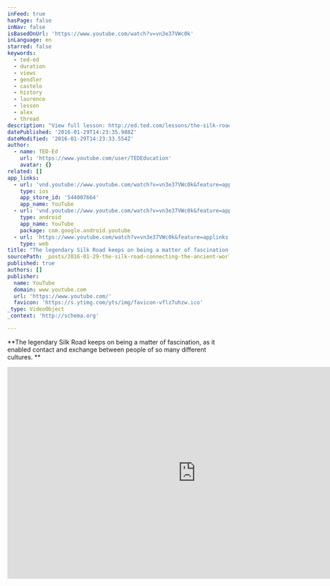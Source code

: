```yaml
---
inFeed: true
hasPage: false
inNav: false
isBasedOnUrl: 'https://www.youtube.com/watch?v=vn3e37VWc0k'
inLanguage: en
starred: false
keywords:
  - ted-ed
  - duration
  - views
  - gendler
  - castelo
  - history
  - laurence
  - lesson
  - alex
  - thread
description: "View full lesson: http://ed.ted.com/lessons/the-silk-road-history-s-first-world-wide-web-shannon-harris-castelo With modern technology, a global exchange of goods and ideas can happen at the click of a button. But what about 2,000 years ago? Shannon Harris Castelo unfolds the history of the 5,000-mile Silk Road, a network of multiple routes that used the common language of commerce to connect the world's major settlements, thread by thread."
datePublished: '2016-01-29T14:23:35.988Z'
dateModified: '2016-01-29T14:23:33.554Z'
author:
  - name: TED-Ed
    url: 'https://www.youtube.com/user/TEDEducation'
    avatar: {}
related: []
app_links:
  - url: 'vnd.youtube://www.youtube.com/watch?v=vn3e37VWc0k&feature=applinks'
    type: ios
    app_store_id: '544007664'
    app_name: YouTube
  - url: 'vnd.youtube://www.youtube.com/watch?v=vn3e37VWc0k&feature=applinks'
    type: android
    app_name: YouTube
    package: com.google.android.youtube
  - url: 'https://www.youtube.com/watch?v=vn3e37VWc0k&feature=applinks'
    type: web
title: "The legendary Silk Road keeps on being a matter of fascination, as it enabled contact and exchange between people of so many different cultures.\_"
sourcePath: _posts/2016-01-29-the-silk-road-connecting-the-ancient-world-through-trade-.md
published: true
authors: []
publisher:
  name: YouTube
  domain: www.youtube.com
  url: 'https://www.youtube.com/'
  favicon: 'https://s.ytimg.com/yts/img/favicon-vflz7uhzw.ico'
_type: VideoObject
_context: 'http://schema.org'

---
```

**The legendary Silk Road keeps on being a matter of fascination, as it enabled contact and exchange between people of so many different cultures. **

<iframe src="https://cdn.embedly.com/widgets/media.html?src=https%3A%2F%2Fwww.youtube.com%2Fembed%2Fvn3e37VWc0k%3Ffeature%3Doembed&amp;url=https%3A%2F%2Fwww.youtube.com%2Fwatch%3Fv%3Dvn3e37VWc0k&amp;image=https%3A%2F%2Fi.ytimg.com%2Fvi%2Fvn3e37VWc0k%2Fhqdefault.jpg&amp;key=b7d04c9b404c499eba89ee7072e1c4f7&amp;type=text%2Fhtml&amp;schema=youtube" width="854" height="480" scrolling="no" frameborder="0" allowfullscreen="allowfullscreen" style=""></iframe>